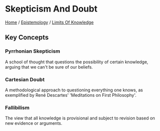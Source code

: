 # Skepticism And Doubt

[Home](../../../../README.md) / [Epistemology](../../../../epistemology/README.md) / [Limits Of Knowledge](../../../epistemology/limits_of_knowledge/README.md)

## Key Concepts

### Pyrrhonian Skepticism

A school of thought that questions the possibility of certain knowledge, arguing that we can't be sure of our beliefs.

### Cartesian Doubt

A methodological approach to questioning everything one knows, as exemplified by René Descartes' 'Meditations on First Philosophy'.

### Fallibilism

The view that all knowledge is provisional and subject to revision based on new evidence or arguments.

